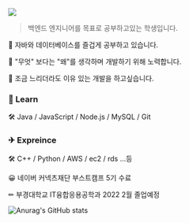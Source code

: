 <img src="https://img.shields.io/badge/Todo-Backend-3DDC84?color=blue"/> 

> 백엔드 엔지니어를 목표로 공부하고있는 학생입니다.




🌱 자바와 데이터베이스를 즐겁게 공부하고 있습니다. 

🌱 "무엇" 보다는 "왜"를 생각하며 개발하기 위해 노력합니다. 

🌱 조금 느리더라도 이유 있는 개발을 하고싶습니다.




### 📒 Learn

🛠 Java / JavaScript / Node.js / MySQL / Git 



### ✈ Expreince

🛠 C++ / Python / AWS / ec2 / rds ...등

😀 네이버 커넥츠재단 부스트캠프 5기 수료

✏ 부경대학교 IT융합응용공학과 2022 2월 졸업예정

![Anurag's GitHub stats](https://github-readme-stats.vercel.app/api?username=simjaeik&show_icons=true&theme=tokyonight)

<!--
**simjaeik/simjaeik** is a ✨ _special_ ✨ repository because its `README.md` (this file) appears on your GitHub profile.

Here are some ideas to get you started:

- 🔭 I’m currently working on ...
- 🌱 I’m currently learning ...
- 👯 I’m looking to collaborate on ...
- 🤔 I’m looking for help with ...
- 💬 Ask me about ...
- 📫 How to reach me: ...
- 😄 Pronouns: ...
- ⚡ Fun fact: ...
  -->
